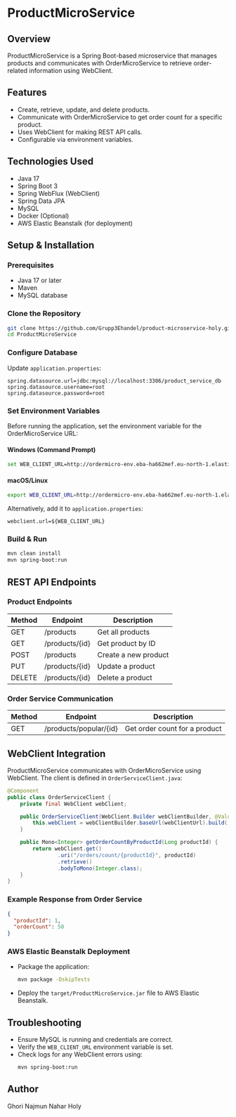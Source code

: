 # ProductMicroService

## Overview
ProductMicroService is a Spring Boot-based microservice that manages products and communicates with OrderMicroService to retrieve order-related information using WebClient.

## Features
- Create, retrieve, update, and delete products.
- Communicate with OrderMicroService to get order count for a specific product.
- Uses WebClient for making REST API calls.
- Configurable via environment variables.

## Technologies Used
- Java 17
- Spring Boot 3
- Spring WebFlux (WebClient)
- Spring Data JPA
- MySQL
- Docker (Optional)
- AWS Elastic Beanstalk (for deployment)

## Setup & Installation

### Prerequisites
- Java 17 or later
- Maven
- MySQL database

### Clone the Repository
```sh
git clone https://github.com/Grupp3Ehandel/product-microservice-holy.git
cd ProductMicroService
```

### Configure Database
Update `application.properties`:
```properties
spring.datasource.url=jdbc:mysql://localhost:3306/product_service_db
spring.datasource.username=root
spring.datasource.password=root
```

### Set Environment Variables
Before running the application, set the environment variable for the OrderMicroService URL:

#### Windows (Command Prompt)
```sh
set WEB_CLIENT_URL=http://ordermicro-env.eba-ha662mef.eu-north-1.elasticbeanstalk.com
```
#### macOS/Linux
```sh
export WEB_CLIENT_URL=http://ordermicro-env.eba-ha662mef.eu-north-1.elasticbeanstalk.com
```

Alternatively, add it to `application.properties`:
```properties
webclient.url=${WEB_CLIENT_URL}
```

### Build & Run
```sh
mvn clean install
mvn spring-boot:run
```

## REST API Endpoints

### Product Endpoints
| Method | Endpoint       | Description         |
|--------|---------------|---------------------|
| GET    | /products     | Get all products   |
| GET    | /products/{id} | Get product by ID  |
| POST   | /products     | Create a new product |
| PUT    | /products/{id} | Update a product  |
| DELETE | /products/{id} | Delete a product  |

### Order Service Communication
| Method | Endpoint                     | Description |
|--------|------------------------------|-------------|
| GET    | /products/popular/{id}       | Get order count for a product |

## WebClient Integration
ProductMicroService communicates with OrderMicroService using WebClient. The client is defined in `OrderServiceClient.java`:

```java
@Component
public class OrderServiceClient {
    private final WebClient webClient;

    public OrderServiceClient(WebClient.Builder webClientBuilder, @Value("${webclient.url}") String webClientUrl) {
        this.webClient = webClientBuilder.baseUrl(webClientUrl).build();
    }

    public Mono<Integer> getOrderCountByProductId(Long productId) {
        return webClient.get()
                .uri("/orders/count/{productId}", productId)
                .retrieve()
                .bodyToMono(Integer.class);
    }
}
```

### Example Response from Order Service
```json
{
  "productId": 1,
  "orderCount": 50
}
```

### AWS Elastic Beanstalk Deployment
- Package the application:
  ```sh
  mvn package -DskipTests
  ```
- Deploy the `target/ProductMicroService.jar` file to AWS Elastic Beanstalk.

## Troubleshooting
- Ensure MySQL is running and credentials are correct.
- Verify the `WEB_CLIENT_URL` environment variable is set.
- Check logs for any WebClient errors using:
  ```sh
  mvn spring-boot:run
  ```

## Author
Ghori Najmun Nahar Holy



